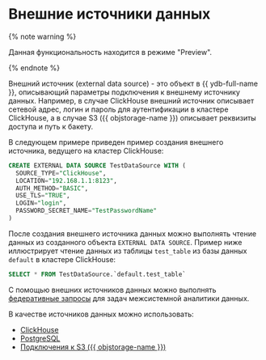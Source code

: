 # Внешние источники данных

{% note warning %}

Данная функциональность находится в режиме "Preview".

{% endnote %}


Внешний источник (external data source) - это объект в {{ ydb-full-name }}, описывающий параметры подключения к внешнему источнику данных. Например, в случае ClickHouse внешний источник описывает сетевой адрес, логин и пароль для аутентификации в кластере ClickHouse, а в случае S3 ({{ objstorage-name }}) описывает реквизиты доступа и путь к бакету.

В следующем примере приведен пример создания внешнего источника, ведущего на кластер ClickHouse:

```sql
CREATE EXTERNAL DATA SOURCE TestDataSource WITH (
  SOURCE_TYPE="ClickHouse",
  LOCATION="192.168.1.1:8123",
  AUTH_METHOD="BASIC",
  USE_TLS="TRUE",
  LOGIN="login",
  PASSWORD_SECRET_NAME="TestPasswordName"
)
```

После создания внешнего источника данных можно выполнять чтение данных из созданного объекта `EXTERNAL DATA SOURCE`. Пример ниже иллюстрирует чтение данных из таблицы `test_table` из базы данных `default` в кластере ClickHouse:

```sql
SELECT * FROM TestDataSource.`default.test_table`
```

С помощью внешних источников данных можно выполнять [федеративные запросы](../federated_query/index.md) для задач межсистемной аналитики данных.

В качестве источников данных можно использовать:
- [ClickHouse](../federated_query/clickhouse.md)
- [PostgreSQL](../federated_query/postgresql.md)
- [Подключения к S3 ({{ objstorage-name }})](../federated_query/s3/external_data_source.md)



